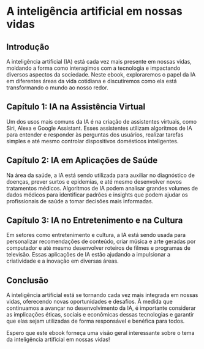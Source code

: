 # A inteligência artificial em nossas vidas

## Introdução
A inteligência artificial (IA) está cada vez mais presente em nossas vidas, moldando a forma como interagimos com a tecnologia e impactando diversos aspectos da sociedade. 
Neste ebook, exploraremos o papel da IA em diferentes áreas da vida cotidiana e discutiremos como ela está transformando o mundo ao nosso redor.

## Capítulo 1: IA na Assistência Virtual
Um dos usos mais comuns da IA é na criação de assistentes virtuais, como Siri, Alexa e Google Assistant. 
Esses assistentes utilizam algoritmos de IA para entender e responder às perguntas dos usuários, realizar tarefas simples e até mesmo controlar dispositivos domésticos inteligentes.

## Capítulo 2: IA em Aplicações de Saúde
Na área da saúde, a IA está sendo utilizada para auxiliar no diagnóstico de doenças, prever surtos e epidemias, e até mesmo desenvolver novos tratamentos médicos. 
Algoritmos de IA podem analisar grandes volumes de dados médicos para identificar padrões e insights que podem ajudar os profissionais de saúde a tomar decisões mais informadas.

## Capítulo 3: IA no Entretenimento e na Cultura
Em setores como entretenimento e cultura, a IA está sendo usada para personalizar recomendações de conteúdo, criar música e arte geradas por computador e até mesmo desenvolver roteiros de filmes e programas de televisão. 
Essas aplicações de IA estão ajudando a impulsionar a criatividade e a inovação em diversas áreas.

## Conclusão
A inteligência artificial está se tornando cada vez mais integrada em nossas vidas, oferecendo novas oportunidades e desafios. 
À medida que continuamos a avançar no desenvolvimento da IA, é importante considerar as implicações éticas, sociais e econômicas dessas tecnologias e garantir que elas sejam utilizadas de forma responsável e benéfica para todos.

Espero que este ebook forneça uma visão geral interessante sobre o tema da inteligência artificial em nossas vidas!
